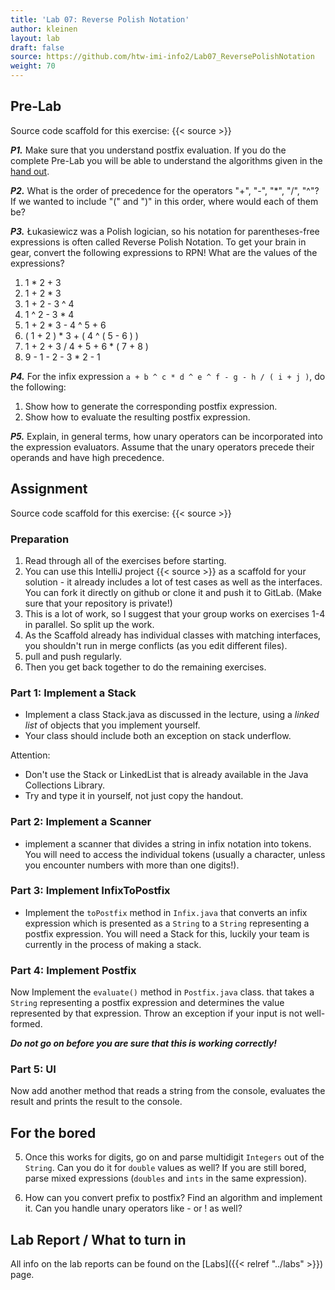 ```yaml
---
title: 'Lab 07: Reverse Polish Notation'
author: kleinen
layout: lab
draft: false
source: https://github.com/htw-imi-info2/Lab07_ReversePolishNotation
weight: 70
---
```


## Pre-Lab

Source code scaffold for this exercise: {{< source >}}

***P1.*** Make sure that you understand postfix evaluation. If you do the complete Pre-Lab you will be able to understand the algorithms given in the [hand out](../lab-07-handout).

***P2.*** What is the order of precedence for the operators "+", "-", "\*", "/", "^"? If we wanted to include "(" and ")" in this order, where would each of them be?

***P3.*** &#321;ukasiewicz was a Polish logician, so his notation for parentheses-free expressions is often called Reverse Polish Notation. To get your brain in gear, convert the following expressions to RPN! What are the values of the expressions?

1. 1 * 2 + 3
2. 1 + 2 * 3
3. 1 + 2 - 3 ^ 4
4. 1 ^ 2 - 3 * 4
5. 1 + 2 * 3 - 4 ^ 5 + 6
6. ( 1 + 2 ) * 3 + ( 4 ^ ( 5 - 6 ) )
7. 1 + 2 + 3 / 4 + 5 + 6 * ( 7 + 8 )
8. 9 - 1 - 2 - 3 * 2 - 1
  

***P4.*** For the infix expression `a + b ^ c * d ^ e ^ f - g - h / ( i + j )`, do the following:

1. Show how to generate the corresponding postfix expression.
2. Show how to evaluate the resulting postfix expression.

***P5.*** Explain, in general terms, how unary operators can be incorporated into the expression evaluators. Assume that the unary operators precede their operands and have high precedence.

## Assignment

Source code scaffold for this exercise: {{< source >}}

### Preparation
1. Read through all of the exercises before starting.
2. You can use this IntelliJ project {{< source >}} as a scaffold for your solution - it already includes a lot of test cases as well as the interfaces. You can fork it directly on github or clone it and push it to GitLab. (Make sure that
your repository is private!)
3. This is a lot of work, so I suggest that your group works on exercises 1-4 in parallel. So split up the work.
5. As the Scaffold already has individual classes with matching interfaces, you shouldn't run in merge conflicts
(as you edit different files).
6. pull and push regularly.
7. Then you get back together to do the remaining exercises.

### Part 1: Implement a Stack
  - Implement a class Stack.java as discussed in the lecture, using a *linked list* of objects that you implement yourself.
  - Your class should include both an exception on stack underflow.

  Attention:
  - Don't use the Stack or LinkedList that is already available in the Java Collections Library.
  - Try and type it in yourself, not just copy the handout.

### Part 2: Implement a Scanner
  - implement a scanner that divides a string in infix notation into tokens.
  You will need to access the individual tokens (usually a character, unless you encounter numbers with more than one digits!).

### Part 3: Implement InfixToPostfix
  - Implement the `toPostfix` method in ```Infix.java``` 
that converts an infix expression which is presented as a `String` to a `String` representing a postfix expression.
  You will need a Stack for this, luckily your team is currently in the process of making a stack.


### Part 4: Implement Postfix
Now Implement the `evaluate()` method in `Postfix.java` class.
that takes a `String`  representing a postfix expression and determines the value represented by that expression. 
Throw an exception if your input is not well-formed.

***Do not go on before you are sure that this is working correctly!***


### Part 5: UI
Now add another method that reads a string from the console, evaluates the result and prints the result to the console.

## For the bored
  5. Once this works for digits, go on and parse multidigit ```Integers``` out of the ```String```. Can you do it for ```double```  values as well? If you are still bored, parse mixed expressions (```doubles```  and ```ints```  in the same expression).

  6. How can you convert prefix to postfix? Find an algorithm and implement it. Can you handle unary operators like - or ! as well?

## Lab Report / What to turn in
All info on the lab reports can be found on the [Labs]({{< relref "../labs" >}}) page.
